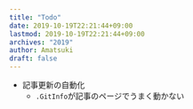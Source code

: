 ```yaml
---
title: "Todo"
date: 2019-10-19T22:21:44+09:00
lastmod: 2019-10-19T22:21:44+09:00
archives: "2019"
author: Amatsuki
draft: false
---
```

- 記事更新の自動化
    - `.GitInfo`が記事のページでうまく動かない